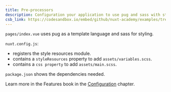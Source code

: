 ```yaml
---
title: Pre-processors
description: Configuration your application to use pug and sass with style resources to easily add variables to all components.
csb_link: https://codesandbox.io/embed/github/nuxt-academy/examples/tree/master/asset-management/pre-processors?fontsize=14&hidenavigation=1&theme=dark&view=editor
---
```


<example-intro></example-intro>

`pages/index.vue` uses pug as a template language and sass for styling.

`nuxt.config.js`:

- registers the style resources module.
- contains a `styleResources` property to add `assets/variables.scss`.
- contains a `css property` to add `assets/main.scss`.

`package.json` shows the dependencies needed.

<alert type="next">

Learn more in the Features book in the [Configuration](/docs/2.x/features/configuration#pre-processors) chapter.

</alert>

<code-sandbox :src="csb_link"></code-sandbox>
